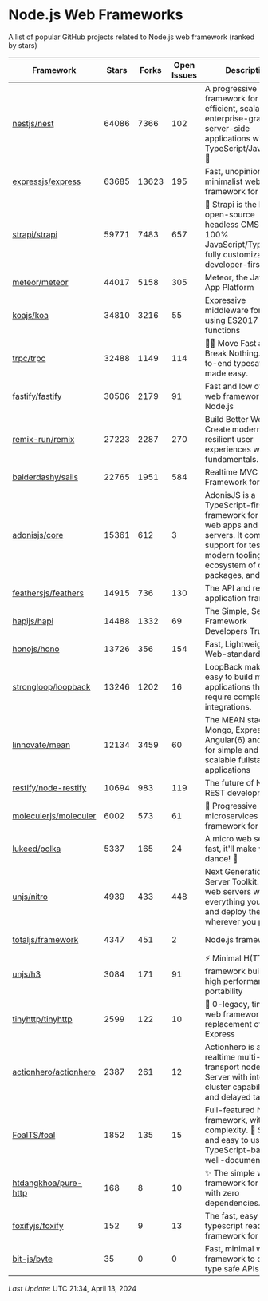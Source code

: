 # Node.js Web Frameworks
A list of popular GitHub projects related to Node.js web framework (ranked by stars)


| Framework | Stars | Forks | Open Issues | Description | Last Update | License |
| --------- | ----- | ----- | ----------- | ----------- | ----------- | ------- |
| [nestjs/nest](https://github.com/nestjs/nest) | 64086 | 7366 | 102 | A progressive Node.js framework for building efficient, scalable, and enterprise-grade server-side applications with TypeScript/JavaScript 🚀 | April 12, 2024 | MIT License |
| [expressjs/express](https://github.com/expressjs/express) | 63685 | 13623 | 195 | Fast, unopinionated, minimalist web framework for node. | April 10, 2024 | MIT License |
| [strapi/strapi](https://github.com/strapi/strapi) | 59771 | 7483 | 657 | 🚀 Strapi is the leading open-source headless CMS. It’s 100% JavaScript/TypeScript, fully customizable and developer-first. | April 12, 2024 | Other |
| [meteor/meteor](https://github.com/meteor/meteor) | 44017 | 5158 | 305 | Meteor, the JavaScript App Platform | April 12, 2024 | Other |
| [koajs/koa](https://github.com/koajs/koa) | 34810 | 3216 | 55 | Expressive middleware for node.js using ES2017 async functions | March 30, 2024 | MIT License |
| [trpc/trpc](https://github.com/trpc/trpc) | 32488 | 1149 | 114 | 🧙‍♀️  Move Fast and Break Nothing. End-to-end typesafe APIs made easy.  | April 13, 2024 | MIT License |
| [fastify/fastify](https://github.com/fastify/fastify) | 30506 | 2179 | 91 | Fast and low overhead web framework, for Node.js | April 10, 2024 | Other |
| [remix-run/remix](https://github.com/remix-run/remix) | 27223 | 2287 | 270 | Build Better Websites. Create modern, resilient user experiences with web fundamentals. | April 05, 2024 | MIT License |
| [balderdashy/sails](https://github.com/balderdashy/sails) | 22765 | 1951 | 584 | Realtime MVC Framework for Node.js | April 09, 2024 | MIT License |
| [adonisjs/core](https://github.com/adonisjs/core) | 15361 | 612 | 3 | AdonisJS is a TypeScript-first web framework for building web apps and API servers. It comes with support for testing, modern tooling, an ecosystem of official packages, and more. | March 31, 2024 | MIT License |
| [feathersjs/feathers](https://github.com/feathersjs/feathers) | 14915 | 736 | 130 | The API and real-time application framework | April 10, 2024 | MIT License |
| [hapijs/hapi](https://github.com/hapijs/hapi) | 14488 | 1332 | 69 | The Simple, Secure Framework Developers Trust | April 09, 2024 | Other |
| [honojs/hono](https://github.com/honojs/hono) | 13726 | 356 | 154 | Fast, Lightweight, Web-standards | April 13, 2024 | MIT License |
| [strongloop/loopback](https://github.com/strongloop/loopback) | 13246 | 1202 | 16 | LoopBack makes it easy to build modern applications that require complex integrations. | March 06, 2021 | Other |
| [linnovate/mean](https://github.com/linnovate/mean) | 12134 | 3459 | 60 | The MEAN stack uses Mongo, Express, Angular(6) and Node for simple and scalable fullstack js applications | July 09, 2023 |  |
| [restify/node-restify](https://github.com/restify/node-restify) | 10694 | 983 | 119 | The future of Node.js REST development | January 27, 2024 | MIT License |
| [moleculerjs/moleculer](https://github.com/moleculerjs/moleculer) | 6002 | 573 | 61 | :rocket: Progressive microservices framework for Node.js | April 02, 2024 | MIT License |
| [lukeed/polka](https://github.com/lukeed/polka) | 5337 | 165 | 24 | A micro web server so fast, it'll make you dance! :dancers: | January 21, 2024 | MIT License |
| [unjs/nitro](https://github.com/unjs/nitro) | 4939 | 433 | 448 | Next Generation Server Toolkit. Create web servers with everything you need and deploy them wherever you prefer. | April 11, 2024 | MIT License |
| [totaljs/framework](https://github.com/totaljs/framework) | 4347 | 451 | 2 | Node.js framework | March 22, 2024 | Other |
| [unjs/h3](https://github.com/unjs/h3) | 3084 | 171 | 91 | ⚡️ Minimal H(TTP) framework built for high performance and portability  | March 23, 2024 | MIT License |
| [tinyhttp/tinyhttp](https://github.com/tinyhttp/tinyhttp) | 2599 | 122 | 10 | 🦄 0-legacy, tiny & fast web framework as a replacement of Express | March 22, 2024 | MIT License |
| [actionhero/actionhero](https://github.com/actionhero/actionhero) | 2387 | 261 | 12 | Actionhero is a realtime multi-transport nodejs API Server with integrated cluster capabilities and delayed tasks | April 08, 2024 | Apache License 2.0 |
| [FoalTS/foal](https://github.com/FoalTS/foal) | 1852 | 135 | 15 | Full-featured Node.js framework, with no complexity. 🚀 Simple and easy to use, TypeScript-based and well-documented. | November 05, 2023 | MIT License |
| [htdangkhoa/pure-http](https://github.com/htdangkhoa/pure-http) | 168 | 8 | 10 | ✨ The simple web framework for Node.js with zero dependencies. | March 03, 2024 | MIT License |
| [foxifyjs/foxify](https://github.com/foxifyjs/foxify) | 152 | 9 | 13 | The fast, easy to use & typescript ready web framework for Node.js | June 24, 2023 | MIT License |
| [bit-js/byte](https://github.com/bit-js/byte) | 35 | 0 | 0 | Fast, minimal web framework to create type safe APIs | April 11, 2024 |  |

*Last Update*: UTC 21:34, April 13, 2024